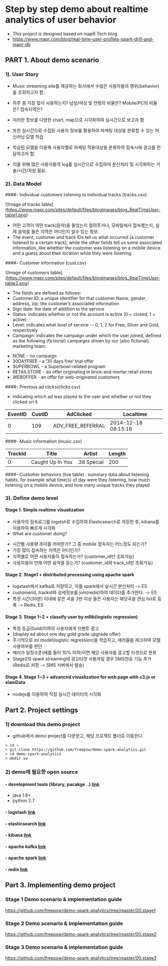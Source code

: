# Step by step demo about realtime analytics of user behavior
- This project is designed based on mapR Tech blog.
- https://www.mapr.com/blog/real-time-user-profiles-spark-drill-and-mapr-db


## PART 1. About demo scenario
### 1). User Story
- Music streaming site를 제공하는 회사에서 수많은 사용자들의 행위(behavior)를 조회하고자 함.
- 하루 중 가장 많이 사용하는지? 남성/여성 및 연령의 비율은? Mobile/PC의 비율은? 접속지역은?
- 이러한 정보를 다양한 chart, map으로 시각화하여 실시간으로 보고자 함  

- 또한 실시간으로 수집된 사용자 정보를 활용하여 마케팅 대상을 분류할 수 있는 머신러닝 모델 학습
- 학습된 모델을 이용해 사용자별로 마케팅 적용대상을 분류하여 접속시에 광고를 전달하고자 함.
- 이를 위해 많은 사용자들의 log를 실시간으로 수집하여 분산처리 및 시각화하는 기술/시간/자원 필요.

### 2). Data Model
####- Individual customers listening to individual tracks (tracks.csv)

   ![Image of tracks table] (https://www.mapr.com/sites/default/files/blogimages/blog_RealTimeUser-table1.png)
 - 어떤 고객이 어떤 track(음악)을 들었는지 알려주거나, 모바일에서 접속했는지, 실제 음악을 들은 지역은 어디인지 알수 있는 정보.
 - The event, customer and track IDs tell us what occurred (a customer listened to a certain track), while the other fields tell us some associated information, like whether the customer was listening on a mobile device and a guess about their location while they were listening.


####- Customer information (cust.csv)

   ![Image of customers table] (https://www.mapr.com/sites/default/files/blogimages/blog_RealTimeUser-table2.png)
>
 - The fields are defined as follows:
  - Customer ID: a unique identifier for that customer Name, gender, address, zip: the customer’s associated information  
  - Sign date: the date of addition to the service  
  - Status: indicates whether or not the account is active (0 = closed, 1 = active)
  - Level: indicates what level of service -- 0, 1, 2 for Free, Silver and Gold, respectively  
  - Campaign: indicates the campaign under which the user joined, defined as the following (fictional) campaigns driven by our (also fictional) marketing team:
   * NONE - no campaign  
   * 30DAYFREE - a ‘30 days free’ trial offer  
   * SUPERBOWL - a Superbowl-related program  
   * RETAILSTORE - an offer originating in brick-and-mortar retail stores  
   * WEBOFFER - an offer for web-originated customers  
>

####- Previous ad clicks(clicks.csv) 
- indicating which ad was played to the user and whether or not they clicked on it 

EventID | CustID | AdClicked | Localtime
------------ | ------------- | ------------- | ------------- 
0 | 109 | ADV_FREE_REFERRAL | 2014-12-18 08:15:16


####- Music information (music.csv)

TrackId | Title | Artist | Length
------------ | ------------- | ------------- | ------------- 
0 | Caught Up In You | .38 Special | 200

####- Customer behaviors (live table) : summary data about listening habits, for example what time(s) of day were they listening, how much listening on a mobile device, and how many unique tracks they played

### 3). Define demo level
#### Stage 1. Simple realtime visualization
- 사용자의 접속로그를 logstsh로 수집하여 Elasticsearch로 저장한 후, kibana를 이용하여 빠르게 시각화
- What are customer doing?
 * 시간별 사용량 추이를 어떠한가? 그 중 mobile 접속자는 어느정도 되는가?
 * 가장 많이 접속하는 지역은 어디인가?
 * 지역별로 어떤 사용자들이 접속하는가? (customer_id만 조회가능)
 * 사용자들이 언제 어떤 음악을 듣는가? (customer_id와 track_id만 조회가능)

#### Stage 2. Stage1 + distributed processing using apache spark
- logstash에서  kafka로 저장하고, 이를 spark에서 실시간 분산처리 -> ES
- customerid, trackid와 상세정보를 join(redis)하여 데이터를 추가한다. -> ES
- 특정 시간(30분) 이내에 같은 곡을 3번 이상 들은 사용자는 해당곡을 관심 list로 등록 -> Redis, ES


#### Stage 3. Stage 1~2 + classify user by mllib(logistic regression)
- 특정 등급(Gold)이하의 사용자에게 이벤트 광고
- (display ad about one day gold grade upgrade offer)
- 주기적으로 ml model(logistic regression)을 학습하고, 에러율을 체크하여 모델 사용여부를 판단
- 에러가 일정수준(에를 들어 10% 이하)이면 해당 사용자를 광고할 타겟으로 분류
- Stage2의 spark streaming에 광고타겟 사용자일 경우 SMS전송 기능 추가 (Redis로 저장 -> SMS 서버에서 발송)


#### Stage 4. Stage 1~3 + advanced visualization for web page with c3.js or slamData
- nodejs를 이용하여 직접 실시간 데이터의 시각화


## Part 2. Project settings

### 1) download this demo project
- github에서 demo project를 다운받고, 해당 프로젝트 폴더로 이동한다.

```
> cd ~
> git clone https://github.com/freepsw/demo-spark-analytics.git
> cd demo-spark-analytics
> mkdir sw
```

### 2) demo에 필요한 open source 
#### - development tools (library, pacakge ..) [link](https://github.com/freepsw/demo-spark-analytics/blob/master/01.installed_sw/centos68-min.md)
- java 1.8+
- python 2.7
#### - logstash [link](https://github.com/freepsw/demo-spark-analytics/blob/master/01.installed_sw/logstash.md)

#### - elasticsearch [link](https://github.com/freepsw/demo-spark-analytics/blob/master/01.installed_sw/elasticsearch.md)

#### - kibana [link](https://github.com/freepsw/demo-spark-analytics/blob/master/01.installed_sw/kibana.md)

#### - apache kafka [link](https://github.com/freepsw/demo-spark-analytics/blob/master/01.installed_sw/apache_kafka.md)

#### - apache spark [link](https://github.com/freepsw/demo-spark-analytics/blob/master/01.installed_sw/apache_spark.md)

#### - redis [link](https://github.com/freepsw/demo-spark-analytics/blob/master/01.installed_sw/redis.md)



## Part 3. Implementing demo project 
### Stage 1 Demo scenario & implementation guide
https://github.com/freepsw/demo-spark-analytics/tree/master/00.stage1
### Stage 2 Demo scenario & implementation guide
https://github.com/freepsw/demo-spark-analytics/tree/master/00.stage2
### Stage 3 Demo scenario & implementation guide
https://github.com/freepsw/demo-spark-analytics/tree/master/00.stage3





